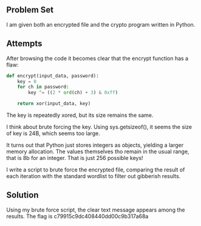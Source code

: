 ## **Problem Set**

I am given both an encrypted file and the crypto program written in Python.

## **Attempts**

After browsing the code it becomes clear that the encrypt function has a flaw:

```python
def encrypt(input_data, password):
    key = 0
    for ch in password:
        key ^= ((2 * ord(ch) + 3) & 0xff)

    return xor(input_data, key)
```

The key is repeatedly xored, but its size remains the same.

I think about brute forcing the key. Using sys.getsizeof(), it seems the size of key is 24B, which seems too large.

It turns out that Python just stores integers as objects, yielding a larger memory allocation. The values themselves tho remain in the usual range, that is 8b for an integer. That is just 256 possible keys! 

I write a script to brute force the encrypted file, comparing the result of each iteration with the standard wordlist to filter out gibberish results.

## **Solution**

Using my brute force script, the clear text message appears among the results. The flag is c79915c9dc408440dd00c9b317a68a
